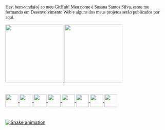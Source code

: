 <p style="font-family:Georgia">Hey, bem-vinda(o) ao meu GitHub! Meu nome é Susana Santos Silva, estou me formando em Desenvolvimento Web e alguns dos meus projetos serão publicados por aqui. </p>

<div>
  <a href="https://github.com/susanassilva">
  <img height="180em" src="https://github-readme-stats.vercel.app/api?username=susanassilva&show_icons=true&theme=dracula&include_all_commits=true&count_private=true"/>
  <img height="180em" src="https://github-readme-stats.vercel.app/api/top-langs/?username=susanassilva&layout=compact&langs_count=20&hide=PHP, HTML, Shell, dockerfile&theme=dracula"/>
</div>
<div style="display:inline_block">
  <br><br>
  <img height="40em" align="center" src="https://cdn.jsdelivr.net/gh/devicons/devicon/icons/html5/html5-original.svg" />
  <img height="40em" align="center" src="https://cdn.jsdelivr.net/gh/devicons/devicon/icons/css3/css3-original.svg" />
  <img height="40em" align="center" src="https://cdn.jsdelivr.net/gh/devicons/devicon/icons/bootstrap/bootstrap-plain.svg" />
  <img height="40em" align="center" src="https://cdn.jsdelivr.net/gh/devicons/devicon/icons/sass/sass-original.svg" />
  <img height="40em" align="center" src="https://cdn.jsdelivr.net/gh/devicons/devicon/icons/javascript/javascript-plain.svg" />
  <img height="40em" align="center" src="https://cdn.jsdelivr.net/gh/devicons/devicon/icons/jquery/jquery-original.svg" />
  <img height="40em" align="center" src="https://cdn.jsdelivr.net/gh/devicons/devicon/icons/python/python-original.svg" />
  <img height="40em" align="center" src="https://cdn.jsdelivr.net/gh/devicons/devicon/icons/csharp/csharp-original.svg" />
          
                                         
</div>

  
 # <div>
   ![Snake animation](https://github.com/susanassilva/susanassilva/blob/output/github-contribution-grid-snake.svg)
  </div>


<!--
**susanasilva95/susanasilva95** is a ✨ _special_ ✨ repository because its `README.md` (this file) appears on your GitHub profile.

Here are some ideas to get you started:

- 🔭 I’m currently working on ...
- 🌱 I’m currently learning ...
- 👯 I’m looking to collaborate on ...
- 🤔 I’m looking for help with ...
- 💬 Ask me about ...
- 📫 How to reach me: ...
- 😄 Pronouns: ...
- ⚡ Fun fact: ...
-->
